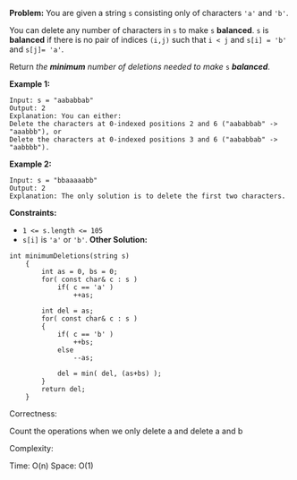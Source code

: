 **Problem:**
You are given a string `s` consisting only of characters `'a'` and `'b'`.

You can delete any number of characters in `s` to make `s` **balanced**. `s` is **balanced** if there is no pair of indices `(i,j)` such that `i < j` and `s[i] = 'b'` and `s[j]= 'a'`.

Return *the **minimum** number of deletions needed to make* `s` ***balanced***.

 

**Example 1:**

```
Input: s = "aababbab"
Output: 2
Explanation: You can either:
Delete the characters at 0-indexed positions 2 and 6 ("aababbab" -> "aaabbb"), or
Delete the characters at 0-indexed positions 3 and 6 ("aababbab" -> "aabbbb").
```

**Example 2:**

```
Input: s = "bbaaaaabb"
Output: 2
Explanation: The only solution is to delete the first two characters.
```

 

**Constraints:**

- `1 <= s.length <= 105`
- `s[i]` is `'a'` or `'b'`.
**Other Solution:**
```
int minimumDeletions(string s) 
    {
        int as = 0, bs = 0;
        for( const char& c : s )
            if( c == 'a' )
                ++as;
        
        int del = as;
        for( const char& c : s )
        {
            if( c == 'b' )
                ++bs;
            else
                --as;
            
            del = min( del, (as+bs) );
        }
        return del;
    }
```
Correctness:

Count the operations when we only delete a and delete a and b

Complexity:

Time: O(n)
Space: O(1)